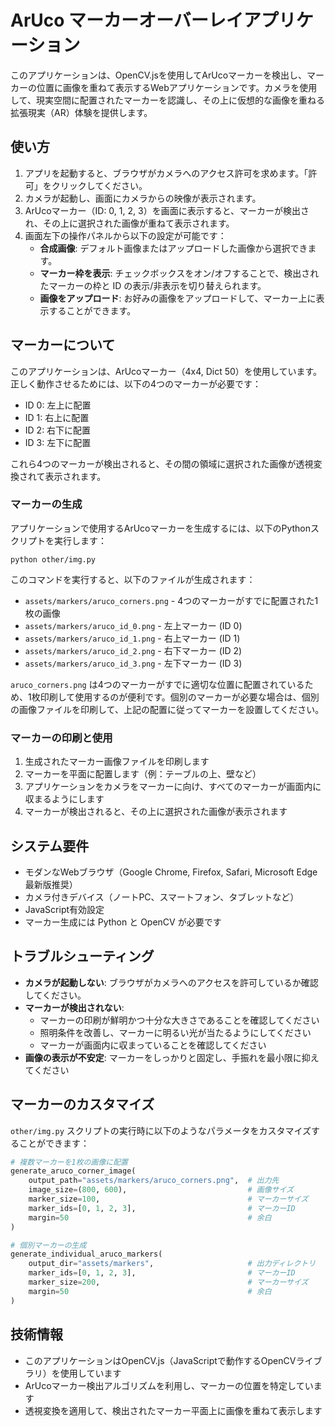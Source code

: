 # ArUco マーカーオーバーレイアプリケーション

このアプリケーションは、OpenCV.jsを使用してArUcoマーカーを検出し、マーカーの位置に画像を重ねて表示するWebアプリケーションです。カメラを使用して、現実空間に配置されたマーカーを認識し、その上に仮想的な画像を重ねる拡張現実（AR）体験を提供します。

## 使い方

1. アプリを起動すると、ブラウザがカメラへのアクセス許可を求めます。「許可」をクリックしてください。
2. カメラが起動し、画面にカメラからの映像が表示されます。
3. ArUcoマーカー（ID: 0, 1, 2, 3）を画面に表示すると、マーカーが検出され、その上に選択された画像が重ねて表示されます。
4. 画面左下の操作パネルから以下の設定が可能です：
   - **合成画像**: デフォルト画像またはアップロードした画像から選択できます。
   - **マーカー枠を表示**: チェックボックスをオン/オフすることで、検出されたマーカーの枠と ID の表示/非表示を切り替えられます。
   - **画像をアップロード**: お好みの画像をアップロードして、マーカー上に表示することができます。

## マーカーについて

このアプリケーションは、ArUcoマーカー（4x4, Dict 50）を使用しています。正しく動作させるためには、以下の4つのマーカーが必要です：

- ID 0: 左上に配置
- ID 1: 右上に配置
- ID 2: 右下に配置
- ID 3: 左下に配置

これら4つのマーカーが検出されると、その間の領域に選択された画像が透視変換されて表示されます。

### マーカーの生成

アプリケーションで使用するArUcoマーカーを生成するには、以下のPythonスクリプトを実行します：

```
python other/img.py
```

このコマンドを実行すると、以下のファイルが生成されます：

- `assets/markers/aruco_corners.png` - 4つのマーカーがすでに配置された1枚の画像
- `assets/markers/aruco_id_0.png` - 左上マーカー (ID 0)
- `assets/markers/aruco_id_1.png` - 右上マーカー (ID 1)
- `assets/markers/aruco_id_2.png` - 右下マーカー (ID 2)
- `assets/markers/aruco_id_3.png` - 左下マーカー (ID 3)

`aruco_corners.png` は4つのマーカーがすでに適切な位置に配置されているため、1枚印刷して使用するのが便利です。個別のマーカーが必要な場合は、個別の画像ファイルを印刷して、上記の配置に従ってマーカーを設置してください。

### マーカーの印刷と使用

1. 生成されたマーカー画像ファイルを印刷します
2. マーカーを平面に配置します（例：テーブルの上、壁など）
3. アプリケーションをカメラをマーカーに向け、すべてのマーカーが画面内に収まるようにします
4. マーカーが検出されると、その上に選択された画像が表示されます

## システム要件

- モダンなWebブラウザ（Google Chrome, Firefox, Safari, Microsoft Edge最新版推奨）
- カメラ付きデバイス（ノートPC、スマートフォン、タブレットなど）
- JavaScript有効設定
- マーカー生成には Python と OpenCV が必要です

## トラブルシューティング

- **カメラが起動しない**: ブラウザがカメラへのアクセスを許可しているか確認してください。
- **マーカーが検出されない**: 
  - マーカーの印刷が鮮明かつ十分な大きさであることを確認してください
  - 照明条件を改善し、マーカーに明るい光が当たるようにしてください
  - マーカーが画面内に収まっていることを確認してください
- **画像の表示が不安定**: マーカーをしっかりと固定し、手振れを最小限に抑えてください

## マーカーのカスタマイズ

`other/img.py` スクリプトの実行時に以下のようなパラメータをカスタマイズすることができます：

```python
# 複数マーカーを1枚の画像に配置
generate_aruco_corner_image(
    output_path="assets/markers/aruco_corners.png",  # 出力先
    image_size=(800, 600),                           # 画像サイズ
    marker_size=100,                                 # マーカーサイズ
    marker_ids=[0, 1, 2, 3],                         # マーカーID
    margin=50                                        # 余白
)

# 個別マーカーの生成
generate_individual_aruco_markers(
    output_dir="assets/markers",                     # 出力ディレクトリ
    marker_ids=[0, 1, 2, 3],                         # マーカーID
    marker_size=200,                                 # マーカーサイズ
    margin=50                                        # 余白
)
```

## 技術情報

- このアプリケーションはOpenCV.js（JavaScriptで動作するOpenCVライブラリ）を使用しています
- ArUcoマーカー検出アルゴリズムを利用し、マーカーの位置を特定しています
- 透視変換を適用して、検出されたマーカー平面上に画像を重ねて表示します
